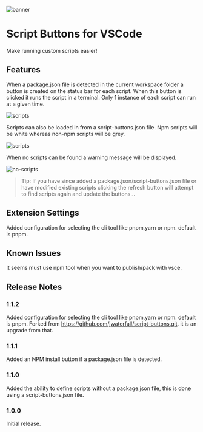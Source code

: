 ![banner](images/banner.png)

# Script Buttons for VSCode

Make running custom scripts easier!

## Features

When a package.json file is detected in the current workspace folder a button is created on the status bar for each script. When this button is clicked it runs the script in a terminal. Only 1 instance of each script can run at a given time.

![scripts](images/scripts.png)

Scripts can also be loaded in from a script-buttons.json file. Npm scripts will be white whereas non-npm scripts will be grey.

![scripts](images/script-buttons.json.png)

When no scripts can be found a warning message will be displayed.

![no-scripts](images/no-scripts.png)

> Tip: If you have since added a package.json/script-buttons.json file or have modified existing scripts clicking the refresh button will attempt to find scripts again and update the buttons...

## Extension Settings

Added configuration for selecting the cli tool like pnpm,yarn or npm. default is pnpm.

## Known Issues

It seems must use npm tool when you want to publish/pack with vsce.

## Release Notes

### 1.1.2

Added configuration for selecting the cli tool like pnpm,yarn or npm. default is pnpm.
Forked from <https://github.com/jwaterfall/script-buttons.git>. it is an upgrade from that.

### 1.1.1

Added an NPM install button if a package.json file is detected.

### 1.1.0

Added the ability to define scripts without a package.json file, this is done using a script-buttons.json file.

### 1.0.0

Initial release.
